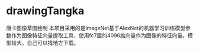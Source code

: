 # drawingTangka
唐卡图像草图绘制
本项目采用的是ImageNet基于AlexNet的机器学习训练模型参数作为图像特征向量提取工具，使用fc7层的4096维向量作为图像的特征向量。模型较大，自己可以找地方下载。
